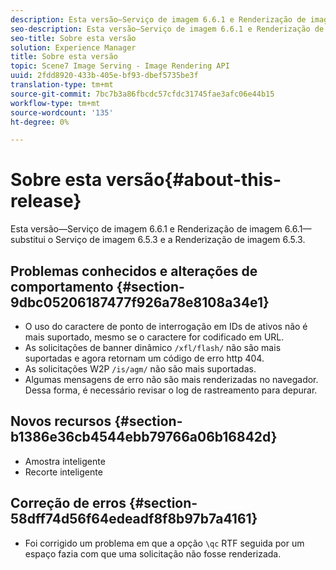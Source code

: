 ```yaml
---
description: Esta versão—Serviço de imagem 6.6.1 e Renderização de imagem 6.6.1—substitui o Serviço de imagem 6.5.3 e a Renderização de imagem 6.5.3.
seo-description: Esta versão—Serviço de imagem 6.6.1 e Renderização de imagem 6.6.1—substitui o Serviço de imagem 6.5.3 e a Renderização de imagem 6.5.3.
seo-title: Sobre esta versão
solution: Experience Manager
title: Sobre esta versão
topic: Scene7 Image Serving - Image Rendering API
uuid: 2fdd8920-433b-405e-bf93-dbef5735be3f
translation-type: tm+mt
source-git-commit: 7bc7b3a86fbcdc57cfdc31745fae3afc06e44b15
workflow-type: tm+mt
source-wordcount: '135'
ht-degree: 0%

---
```



# Sobre esta versão{#about-this-release}

Esta versão—Serviço de imagem 6.6.1 e Renderização de imagem 6.6.1—substitui o Serviço de imagem 6.5.3 e a Renderização de imagem 6.5.3.

## Problemas conhecidos e alterações de comportamento {#section-9dbc05206187477f926a78e8108a34e1}

* O uso do caractere de ponto de interrogação em IDs de ativos não é mais suportado, mesmo se o caractere for codificado em URL.
* As solicitações de banner dinâmico `/xfl/flash/` não são mais suportadas e agora retornam um código de erro http 404.
* As solicitações W2P `/is/agm/` não são mais suportadas.
* Algumas mensagens de erro não são mais renderizadas no navegador. Dessa forma, é necessário revisar o log de rastreamento para depurar.

## Novos recursos {#section-b1386e36cb4544ebb79766a06b16842d}

* Amostra inteligente
* Recorte inteligente

## Correção de erros {#section-58dff74d56f64edeadf8f8b97b7a4161}

* Foi corrigido um problema em que a opção `\qc` RTF seguida por um espaço fazia com que uma solicitação não fosse renderizada.


